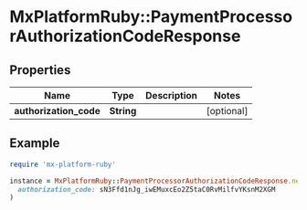# MxPlatformRuby::PaymentProcessorAuthorizationCodeResponse

## Properties

| Name | Type | Description | Notes |
| ---- | ---- | ----------- | ----- |
| **authorization_code** | **String** |  | [optional] |

## Example

```ruby
require 'mx-platform-ruby'

instance = MxPlatformRuby::PaymentProcessorAuthorizationCodeResponse.new(
  authorization_code: sN3Ffd1nJg_iwEMuxcEo2Z5taC0RvMilfvYKsnM2XGM
)
```

